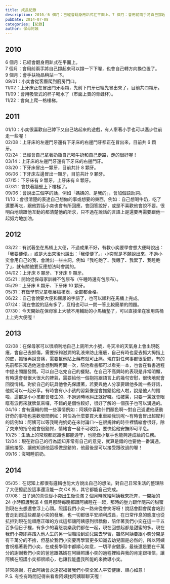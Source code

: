 ```yaml
---
title: 成長紀錄
description: 2010／6 個月：已經會翻身用趴式在平面上。7 個月：會用前兩手將自己撐起來可以撐一下下喔，也會自己轉方向換位置了。9 個月：會手扶物品稍站一下。09/01：小奕會從客廳爬到廚房門口。11/02：上……
pubDate: 2014-07-08
categories: [紀錄]
author: 保母阿姨
---
```


## 2010

6 個月：已經會翻身用趴式在平面上。  
7 個月：會用前兩手將自己撐起來可以撐一下下喔，也會自己轉方向換位置了。  
9 個月：會手扶物品稍站一下。  
09/01：小奕會從客廳爬到廚房門口。  
11/02：上牙床正在冒出門牙兩顆，先前下門牙已經先冒出來了，目前共四顆牙。  
11/09：會用吸管式的杯子喝水了（市面上賣的青蛙杯）。  
11/22：會向上爬一格樓梯。

## 2011

01/10：小奕很喜歡自己蹲下又自己站起來的遊戲，有人牽著小手也可以邁步往前走一些喔！  
02/08：上牙床的左邊門牙還有下牙床的右邊門牙都正在冒出來，目前共 6 顆牙。  
02/24：已經會自己拿著奶瓶自己喝牛奶和自己走路，走的很好喔！  
03/14：上牙床的左邊門牙還有下牙床的右邊門牙。  
03/20：下牙床冒出一顆牙，目前共計 8 顆牙。  
06/06：下牙床左邊冒出一顆牙，目前共計 9 顆牙。  
07/15：下牙床有 9 顆牙，上牙床有 8 顆牙。  
07/31：會扶著牆壁上下樓梯了。  
09/06：會說出三個字的話，例如「媽媽的、是我的」，會加個語助詞。  
11/10：會很清楚的表達自己想做的事或想要的東西，例如：自己想喝牛奶，吃了還要再吃，跟他對話小奕也會有所回應，會回答說好，或是不喜歡他會說不要。很明白地讓跟他互動的都清楚他的所求，只不過在說話的言語上是還要再需要跟他一起努力地加油。

## 2012

03/22：有試著坐在馬桶上大便，不過成果不好，有教小奕要學會想大便時說出：「我要便便。」或是大出來後也說出：「我便便了。」小奕就是不願說出來，不過小奕會用自己的我，會說出一些主詞，例如「我吃飽了、我餓了、我累了、我睡飽了」，就有關他要反應想法時會說的。  
04/02：上牙床 8 顆牙、下牙床 9 顆牙。  
05/21：開始從保母家訓練不包尿布（午睡時還有包尿布）。  
05/29：上牙床 8 顆牙、下牙床 10 顆牙。  
05/31：有做學前兒童發展檢核表，全部都合格。  
06/22：自己會說要大便和尿尿的字語了，也可以順利在馬桶上完成。  
07/24：現在會說的話有多了，互相也可以一問一答比較簡單的問題。  
07/30：今天開始在保母家上大號不用輔助的小馬桶墊了，可以直接坐在家用馬桶上上完大便喔！

## 2013

02/08：在保母家可以很順利地自己上廁所大小號，冬天冷的天氣身上會出現乾癢，會自己去抓傷，需要擦夠滋潤的乳液來防止癢癢，自己有時也愛去抓大拇指上的皮，抓後再說會痛，需要幫他貼上藥布就可止痛。現在對任何事都很愛問，有的先前都告知過他還會想到時再問一次，陪他看書都可以看完一本，也會在看書過程中提出問題發問。可以自己吃完自己的餐點。在自己不高興時的表現是非常明顯，有時還會發很大很大的脾氣，需要給他一個抱抱跟語言上的幾句安慰，很快地就會回復情緒。對於自己的玩具他會先保護著，若要與他人分享要跟他多說一些好話，他就可以一起分享。有時會有小小孩的習氣像是會推錯給他人啦，說是他人的錯啦，這都是小小孩都會發生的，不過適時地糾正就好囉。怕被罵，只要一罵就會眼眶有淚再來就脾氣來囉，不錯的是個性較好，很好了解的一個孩子也可以溝通的。  
04/16：會有邏輯的問一些事情例如：阿姨你喜歡什們顏色啊～對自己週遭他感動好奇的事物也喜歡發問例如：阿伯為什麼要買大車車給我玩呢～有時會冒出超犀利的話例如：阿姨可以等我喝完奶奶在來討論ㄇ～在很規律的時空裡情緒會很好，除了突來的指令他會很錯愕，情緒會一發不可收拾，要快給他安撫即可平息。  
10/25：生活上的常規都認識也都能遵守，也能做小幫手也能夠達成給的任務。  
12/04：現在對自己的行為認知非常有自己的意見，就算是錯的也要他一番溝通，讓他接受、讓他知道他這樣做是錯的，他最後是可以接受跟改過的喔！  
09/16：沒喝睡前奶。

## 2014

05/05：在認知上都很有邏輯也能大方說出自己的想法，對自己日常生活的整理除了大便擦屁股這事還沒能一次 OK 外，其它都能自己完成。  
07/08：日子過的真快從小奕出生後快滿 2 個月時就給阿姨我來托育，一開始的 24 小時照護到滿 4 個月那時每晚都跟阿姨睡在一起，那時的壓力跟伴隨來的甜蜜到現在去想還會浮上心頭。照護我們小奕一路來從會笑呀呀！說話會翻會爬會站到會走到跑這些都是小奕的發展，也一切都很平安順利成長，在日常作息的態度也從抗拒到現在能順應正確的方式這都讓阿姨感到很驕傲，陪伴著我們小奕在這一千五百多個日子裡，有多少的喜怒哀樂我們都在一起，現在回想起都是甜蜜的多。現在我們小奕即將踏入他人生的另一個階段到幼兒園去學習，雖然阿姨要跟小奕分開是有千萬分的不捨，但基於我們小奕要再學習更多知識去幼兒園是必然的，所以阿姨會祝福著我們小奕，在成長學習中都順心如意，一切平安健康，最後還是要在千萬分的謝謝我們小奕的爸爸跟媽媽在阿姨照護小奕的過程裡給與我的肯定跟相信，讓阿姨在照護小奕都很順心，也讓我能盡我所能的來教導小奕。

非常感謝，在此阿姨會永遠祝福著我們小奕全家人平安健康、順心如意！  
P.S. 有空有時間記得來看看阿姨找阿姨聊聊天喔！
